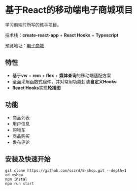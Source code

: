 # 基于React的移动端电子商城项目

学习前端时所写的练手项目。

技术栈：**create-react-app** + **React Hooks** + **Typescript**


预览地址：[电子商城](http://119.23.56.56:10000/)
## 特性
- 基于**vw** + **rem** + **flex** + **媒体查询**的移动端适配方案
- 全面采用函数式组件，并对常用功能封装**自定义Hooks**
- **React Hooks**实现**轮播图**

## 功能
- 商品列表
- 用户信息
- 购物车
- 商品购买
- 发布评论
  
## 安装及快速开始
```
git clone https://github.com/sszrd/E-shop.git --depth=1
cd eshop
npm instal
npm run start
```


